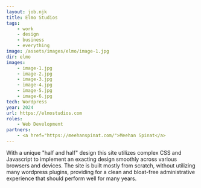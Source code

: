 ```yaml
---
layout: job.njk
title: Elmo Studios
tags:
    - work
    - design
    - business
    - everything
image: /assets/images/elmo/image-1.jpg
dir: elmo
images:
    - image-1.jpg
    - image-2.jpg
    - image-3.jpg
    - image-4.jpg
    - image-5.jpg
    - image-6.jpg
tech: Wordpress
year: 2024
url: https://elmostudios.com
roles:
    - Web Development
partners:
    - <a href="https://meehanspinat.com/">Meehan Spinat</a>
---
```


With a unique "half and half" design this site utilizes complex CSS and Javascript to implement an exacting design smoothly across various browsers and devices. The site is built mostly from scratch, without utilizing many wordpress plugins, providing for a clean and bloat-free administrative experience that should perform well for many years.